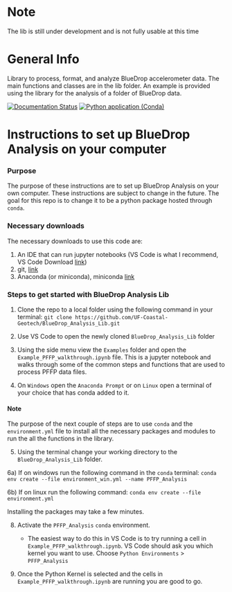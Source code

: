 # Note
The lib is still under development and is not fully usable at this time

# General Info
Library to process, format, and analyze BlueDrop accelerometer data. The main functions and classes are in the lib folder. An example is provided using the library for the analysis of a folder of BlueDrop data.

[![Documentation Status](https://readthedocs.org/projects/bluedrop-analysis-lib/badge/?version=latest)](https://bluedrop-analysis-lib.readthedocs.io/en/latest/?badge=latest)
[![Python application (Conda)](https://github.com/UF-Coastal-Geotech/BlueDrop_Analysis_Lib/actions/workflows/test-conda.yml/badge.svg)](https://github.com/UF-Coastal-Geotech/BlueDrop_Analysis_Lib/actions/workflows/test-conda.yml)

# Instructions to set up BlueDrop Analysis on your computer

### Purpose
The purpose of these instructions are to set up BlueDrop Analysis on your own computer. These instructions are subject to change in the future. The goal for this repo is to change it to be a python package hosted through ```conda```.

### Necessary downloads

The necessary downloads to use this code are:

1) An IDE that can run jupyter notebooks (VS Code is what I recommend, VS Code Download [link](https://code.visualstudio.com/download))
2) git, [link](https://git-scm.com/downloads)
3) Anaconda (or miniconda), miniconda [link](https://docs.anaconda.com/miniconda/miniconda-install/)


### Steps to get started with BlueDrop Analysis Lib

1) Clone the repo to a local folder using the following command in your terminal: ```git clone https://github.com/UF-Coastal-Geotech/BlueDrop_Analysis_Lib.git```

2) Use VS Code to open the newly cloned ```BlueDrop_Analysis_Lib``` folder

3) Using the side menu view the ```Examples``` folder and open the ```Example_PFFP_walkthrough.ipynb``` file. This is a jupyter notebook and walks through some of the common steps and functions that are used to process PFFP data files.

4) On ```Windows``` open the ```Anaconda Prompt``` or on ```Linux``` open a terminal of your choice that has conda added to it.

#### Note
The purpose of the next couple of steps are to use ```conda``` and the ```environment.yml``` file to install all the necessary packages and modules to run the all the functions in the library.

5) Using the terminal change your working directory to the ```BlueDrop_Analysis_Lib``` folder. 

6a) If on windows run the following command in the ```conda``` terminal: 
```conda env create --file environment_win.yml --name PFFP_Analysis```

6b) If on linux run the following command:
```conda env create --file environment.yml```

Installing the packages may take a few minutes.

8)  Activate the ```PFFP_Analysis``` ```conda``` environment. 
    * The easiest way to do this in VS Code is to try running a cell in ```Example_PFFP_walkthrough.ipynb```. VS Code should ask you which kernel you want to use. Choose ```Python Environments``` > ```PFFP_Analysis```

9)  Once the Python Kernel is selected and the cells in ```Example_PFFP_walkthrough.ipynb``` are running you are good to go.

